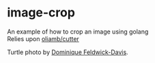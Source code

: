 # image-crop

An example of how to crop an image using golang  
Relies upon [oliamb/cutter](https://github.com/oliamb/cutter)  

Turtle photo by [Dominique Feldwick-Davis](https://www.pexels.com/u/dominique-feldwick-davis-5517/).  
